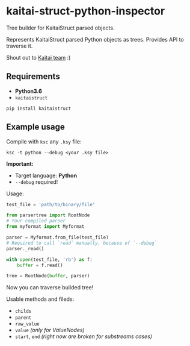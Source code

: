 # kaitai-struct-python-inspector
Tree builder for KaitaiStruct parsed objects.

Represents KaitaiStruct parsed Python objects as trees. Provides API to traverse it.

Shout out to [Kaitai team](https://github.com/kaitai-io) :)

## Requirements
* **Python3.6**
* `kaitaistruct`
```
pip install kaitaistruct
```

## Example usage
Compile with `ksc` any `.ksy` file:
```
ksc -t python --debug <your .ksy file>
```

**Important:**
* Target language: **Python**
* `--debug` required!

Usage:
```python
test_file = 'path/to/binary/file'

from parsertree import RootNode
# Your compiled parser
from myformat import Myformat

parser = Myformat.from_file(test_file)
# Required to call `read` manually, because of `--debug`
parser._read()

with open(test_file, 'rb') as f:
    buffer = f.read()

tree = RootNode(buffer, parser)
```

Now you can traverse builded tree!

Usable methods and fileds:

* `childs`
* `parent`
* `raw_value`
* `value` *(only for ValueNodes)*
* `start`, `end` *(right now are broken for substreams cases)*
